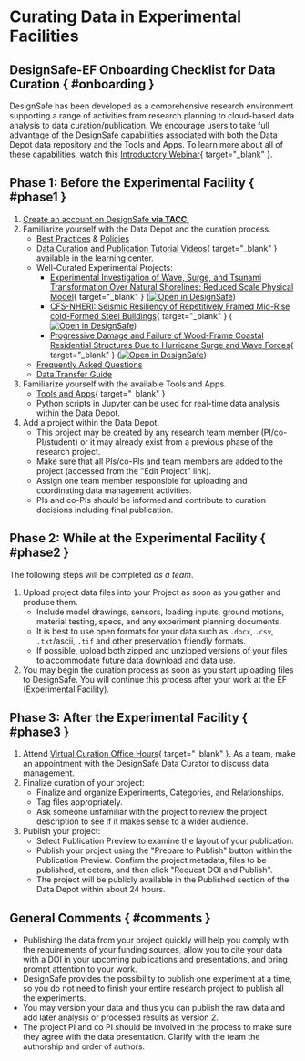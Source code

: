 # Curating Data in Experimental Facilities

## DesignSafe-EF Onboarding Checklist for Data Curation { #onboarding }

DesignSafe has been developed as a comprehensive research environment supporting a range of activities from research planning to cloud-based data analysis to data curation/publication.  We encourage users to take full advantage of the DesignSafe capabilities associated with both the Data Depot data repository and the Tools and Apps.  To learn more about all of these capabilities, watch this [Introductory Webinar](https://www.youtube.com/watch?v=5Yus9MjtcTM&amp;feature=youtu.be){ target="_blank" }.

## Phase 1: Before the Experimental Facility { #phase1 }

1. [Create an account on DesignSafe **via TACC**.](https://www.designsafe-ci.org/account/register/)
2. Familiarize yourself with the Data Depot and the curation process.
	* [Best Practices](/user-guide/curating/bestpractices/) & [Policies](/user-guide/curating/policies/)
	* [Data Curation and Publication Tutorial Videos](https://www.youtube.com/playlist?list=PL2GxvrdFrBlkwHBgQ47pZO-77ZLrJKYHV){ target="_blank" } available in the learning center.
	* Well-Curated Experimental Projects:
		* [Experimental Investigation of Wave, Surge, and Tsunami Transformation Over Natural Shorelines: Reduced Scale Physical Model](https://www.designsafe-ci.org/data/browser/public/designsafe.storage.published/PRJ-3218){ target="_blank" } ([![Open in DesignSafe](/user-guide/img/Open-in-DesignSafe.svg)](https://jupyter.designsafe-ci.org/hub/user-redirect/lab/tree/NHERI-Published/PRJ-3218))
		* [CFS-NHERI: Seismic Resiliency of Repetitively Framed Mid-Rise cold-Formed Steel Buildings](https://www.designsafe-ci.org/data/browser/public/designsafe.storage.published/PRJ-2141){ target="_blank" } ([![Open in DesignSafe](/user-guide/img/Open-in-DesignSafe.svg)](https://jupyter.designsafe-ci.org/hub/user-redirect/lab/tree/NHERI-Published/PRJ-2141))
		* [Progressive Damage and Failure of Wood-Frame Coastal Residential Structures Due to Hurricane Surge and Wave Forces](https://www.designsafe-ci.org/data/browser/public/designsafe.storage.published/PRJ-3197){ target="_blank" } ([![Open in DesignSafe](/user-guide/img/Open-in-DesignSafe.svg)](https://jupyter.designsafe-ci.org/hub/user-redirect/lab/tree/NHERI-Published/PRJ-3197))
	* [Frequently Asked Questions](/user-guide/curating/faq/)
	* [Data Transfer Guide](/user-guide/managingdata/datatransfer/)
3. Familiarize yourself with the available Tools and Apps.
	* [Tools and Apps](https://www.designsafe-ci.org/use-designsafe/tools-applications/){ target="_blank" }
	* Python scripts in Jupyter can be used for real-time data analysis within the Data Depot.
4. Add a project within the Data Depot.
	* This project may be created by any research team member (PI/co-PI/student) or it may already exist from a previous phase of the research project.
	* Make sure that all PIs/co-PIs and team members are added to the project (accessed from the "Edit Project" link).
	* Assign one team member responsible for uploading and coordinating data management activities.
	* PIs and co-PIs should be informed and contribute to curation decisions including final publication.


## Phase 2: While at the Experimental Facility { #phase2 }

The following steps will be completed _as a team_.

1. Upload project data files into your Project as soon as you gather and produce them.
	* Include model drawings, sensors, loading inputs, ground motions, material testing, specs, and any experiment planning documents.
	* It is best to use open formats for your data such as `.docx`, `.csv`, `.txt`/ascii, `.tif` and other preservation friendly formats.
	* If possible, upload both zipped and unzipped versions of your files to accommodate future data download and data use.
2. You may begin the curation process as soon as you start uploading files to DesignSafe. You will continue this process after your work at the EF (Experimental Facility).


## Phase 3: After the Experimental Facility { #phase3 }

1. Attend [Virtual Curation Office Hours](https://designsafe-ci.org/facilities/virtual-office-hours/){ target="_blank" }. As a team, make an appointment with the DesignSafe Data Curator to discuss data management.
2. Finalize curation of your project:
	* Finalize and organize Experiments, Categories, and Relationships.
	* Tag files appropriately.
	* Ask someone unfamiliar with the project to review the project description to see if it makes sense to a wider audience.
3. Publish your project:
	* Select Publication Preview to examine the layout of your publication.
	* Publish your project using the "Prepare to Publish" button within the Publication Preview. Confirm the project metadata, files to be published, et cetera, and then click "Request DOI and Publish".
	* The project will be publicly available in the Published section of the Data Depot within about 24 hours.


## General Comments { #comments }

* Publishing the data from your project quickly will help you comply with the requirements of your funding sources, allow you to cite your data with a DOI in your upcoming publications and presentations, and bring prompt attention to your work.
* DesignSafe provides the possibility to publish one experiment at a time, so you do not need to finish your entire research project to publish all the experiments.
* You may version your data and thus you can publish the raw data and add later analysis or processed results as version 2.
* The project PI and co PI should be involved in the process to make sure they agree with the data presentation. Clarify with the team the authorship and order of authors.